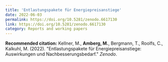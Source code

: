 ```yaml
---
title: 'Entlastungspakete für Energiepreisanstiege'
date: 2022-06-03
permalink: https://doi.org/10.5281/zenodo.6617130
link: https://doi.org/10.5281/zenodo.6617130
category: Reports and working papers
---
```


**Recommended citation:**
Kellner, M., <b>Amberg, M.</b>, Bergmann, T., Roolfs, C., Kalkuhl, M. (2022). &quot;Entlastungspakete für Energiepreisanstiege: Auswirkungen und Nachbesserungsbedarf.&quot; <i>Zenodo</i>.